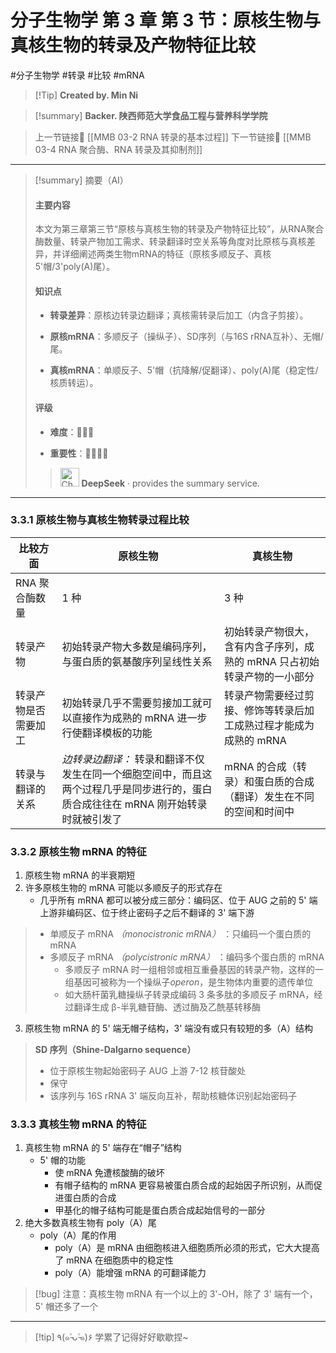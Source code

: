 # 分子生物学 第 3 章 第 3 节：原核生物与真核生物的转录及产物特征比较
#分子生物学 #转录 #比较 #mRNA


> [!Tip] **Created by. Min Ni**

> [!summary] **Backer. 陕西师范大学食品工程与营养科学学院**

> 上一节链接🔗 [[MMB 03-2 RNA 转录的基本过程]]
> 下一节链接🔗 [[MMB 03-4 RNA 聚合酶、RNA 转录及其抑制剂]]

---

> [!summary] 摘要（AI）
> 
> #### 主要内容
> 
> 本文为第三章第三节“原核与真核生物的转录及产物特征比较”，从RNA聚合酶数量、转录产物加工需求、转录翻译时空关系等角度对比原核与真核差异，并详细阐述两类生物mRNA的特征（原核多顺反子、真核5'帽/3'poly(A)尾）。
> 
> #### 知识点
> 
> - **转录差异**：原核边转录边翻译；真核需转录后加工（内含子剪接）。
>     
> - **原核mRNA**：多顺反子（操纵子）、SD序列（与16S rRNA互补）、无帽/尾。
>     
> - **真核mRNA**：单顺反子、5'帽（抗降解/促翻译）、poly(A)尾（稳定性/核质转运）。
>     
> 
> #### 评级
> 
> - **难度**：🌿🌿🌿
>     
> - **重要性**：🌟🌟🌟🌟
>
>><img src="https://img.icons8.com/?size=100&id=YWOidjGxCpFW&format=png&color=000000" alt="ChatGPT Icon" width="30" height="30" style="margin-bottom: -7px;"> **DeepSeek** · provides the summary service.

---
### 3.3.1 原核生物与真核生物转录过程比较

| 比较方面       | 原核生物                                                                   | 真核生物                                    |
| ---------- | ---------------------------------------------------------------------- | --------------------------------------- |
| RNA 聚合酶数量  | 1 种                                                                    | 3 种                                     |
| 转录产物       | 初始转录产物大多数是编码序列，与蛋白质的氨基酸序列呈线性关系                                         | 初始转录产物很大，含有内含子序列，成熟的 mRNA 只占初始转录产物的一小部分 |
| 转录产物是否需要加工 | 初始转录几乎不需要剪接加工就可以直接作为成熟的 mRNA 进一步行使翻译模板的功能                              | 转录产物需要经过剪接、修饰等转录后加工成熟过程才能成为成熟的 mRNA     |
| 转录与翻译的关系   | *边转录边翻译：* 转录和翻译不仅发生在同一个细胞空间中，而且这两个过程几乎是同步进行的，蛋白质合成往往在 mRNA 刚开始转录时就被引发了 | mRNA 的合成（转录）和蛋白质的合成（翻译）发生在不同的空间和时间中     |
### 3.3.2 原核生物 mRNA 的特征
1. 原核生物 mRNA 的半衰期短
2. 许多原核生物的 mRNA 可能以多顺反子的形式存在
	- 几乎所有 mRNA 都可以被分成三部分：编码区、位于 AUG 之前的 5' 端上游非编码区、位于终止密码子之后不翻译的 3' 端下游

>- 单顺反子 mRNA *（monocistronic mRNA）* ：只编码一个蛋白质的 mRNA
>- 多顺反子 mRNA *（polycistronic mRNA）* ：编码多个蛋白质的 mRNA
>	- 多顺反子 mRNA 时一组相邻或相互重叠基因的转录产物，这样的一组基因可被称为一个操纵子*operon*，是生物体内重要的遗传单位
>	- 如大肠杆菌乳糖操纵子转录成编码 3 条多肽的多顺反子 mRNA，经过翻译生成 β-半乳糖苷酶、透过酶及乙酰基转移酶

3. 原核生物 mRNA 的 5' 端无帽子结构，3' 端没有或只有较短的多（A）结构

>**SD 序列（Shine-Dalgarno sequence）**
>- 位于原核生物起始密码子 AUG 上游 7-12 核苷酸处
>- 保守
>- 该序列与 16S rRNA 3' 端反向互补，帮助核糖体识别起始密码子

### 3.3.3 真核生物 mRNA 的特征
1. 真核生物 mRNA 的 5' 端存在“帽子”结构
	- 5' 帽的功能
		- 使 mRNA 免遭核酸酶的破坏
		- 有帽子结构的 mRNA 更容易被蛋白质合成的起始因子所识别，从而促进蛋白质的合成
		- 甲基化的帽子结构可能是蛋白质合成起始信号的一部分
2. 绝大多数真核生物有 poly（A）尾
	- poly（A）尾的作用
		- poly（A）是 mRNA 由细胞核进入细胞质所必须的形式，它大大提高了 mRNA 在细胞质中的稳定性
		- poly（A）能增强 mRNA 的可翻译能力

>[!bug] 注意：真核生物 mRNA 有一个以上的 3'-OH，除了 3' 端有一个，5' 帽还多了一个


---
> [!tip] ٩(๑˃̵ᴗ˂̵๑)۶ 学累了记得好好歇歇捏~
